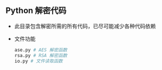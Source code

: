 ## Python 解密代码
* 此目录包含解密所需的所有代码，已尽可能减少各种代码依赖

* 文件功能 

    ```python
    ase.py # AES 解密函数
    rsa.py # RSA 解密函数
    io.py # 文件读取函数
    ```
